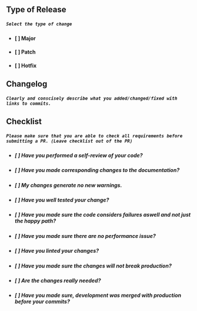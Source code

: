 ## Type of Release
##### ```Select the type of change ```
+ #### [ ] Major
+ #### [ ] Patch 
+ #### [ ] Hotfix

## Changelog
##### ```Clearly and conscisely describe what you added/changed/fixed with links to commits.```


## Checklist
##### ```Please make sure that you are able to check all requirements before submitting a PR. (Leave checklist out of the PR)```
+ ##### [ ] Have you performed a self-review of your code?
+ ##### [ ] Have you made corresponding changes to the documentation?
+ ##### [ ] My changes generate no new warnings.
+ ##### [ ] Have you well tested your change?
+ ##### [ ] Have you made sure the code considers failures aswell and not just the happy path?
+ ##### [ ] Have you made sure there are no performance issue?
+ ##### [ ] Have you linted your changes?
+ ##### [ ] Have you made sure the changes will not break production?
+ ##### [ ] Are the changes really needed?
+ ##### [ ] Have you made sure, development was merged with production before your commits?


